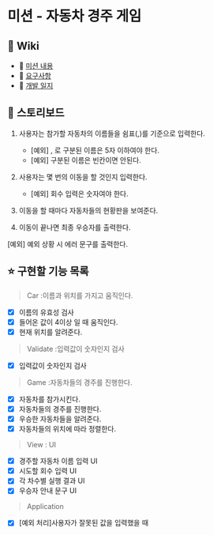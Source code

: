 # 미션 - 자동차 경주 게임

## 📌 Wiki
- 📍 [미션 내용](https://github.com/tonic523/java-racingcar-precourse/wiki/%EB%AF%B8%EC%85%98-%EB%82%B4%EC%9A%A9)
- 🧐 [요구사항](https://github.com/tonic523/java-racingcar-precourse/wiki/%EC%9A%94%EA%B5%AC%EC%82%AC%ED%95%AD)
- 📝 [개발 일지](https://github.com/tonic523/java-racingcar-precourse/wiki/%EA%B0%9C%EB%B0%9C-%EC%9D%BC%EC%A7%80)

## 👣 스토리보드

1. 사용자는 참가할 자동차의 이름들을 쉼표(,)를 기준으로 입력한다.
   - [예외] , 로 구분된 이름은 5자 이하여야 한다.
   - [예외] 구분된 이름은 빈칸이면 안된다.

2. 사용자는 몇 번의 이동을 할 것인지 입력한다.
   - [예외] 회수 입력은 숫자여야 한다.
3. 이동을 할 때마다 자동차들의 현황판을 보여준다.
4. 이동이 끝나면 최종 우승자를 출력한다.

[예외] 예외 상황 시 에러 문구를 출력한다.

## ⭐️ 구현할 기능 목록
> Car :이름과 위치를 가지고 움직인다.
- [x] 이름의 유효성 검사
- [x] 들어온 값이 4이상 일 때 움직인다.
- [x] 현재 위치를 알려준다.

> Validate :입력값이 숫자인지 검사
- [x] 입력값이 숫자인지 검사

> Game :자동차들의 경주를 진행한다.
- [x] 자동차를 참가시킨다.
- [x] 자동차들의 경주를 진행한다.
- [x] 우승한 자동차들을 알려준다.
- [x] 자동차들의 위치에 따라 정렬한다.

> View : UI
- [x] 경주할 자동차 이름 입력 UI
- [x] 시도할 회수 입력 UI
- [x] 각 차수별 실행 결과 UI
- [x] 우승자 안내 문구 UI

> Application
- [x] [예외 처리]사용자가 잘못된 값을 입력했을 때